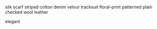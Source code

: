 silk scarf
striped cotton
denim
velour tracksuit
floral-print
patterned
plain
checked
wool
leather

elegant
